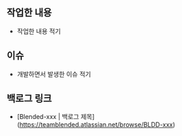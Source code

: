 ## 작업한 내용
- 작업한 내용 적기

## 이슈
- 개발하면서 발생한 이슈 적기

## 백로그 링크
- [Blended-xxx | 백로그 제목] (https://teamblended.atlassian.net/browse/BLDD-xxx)
